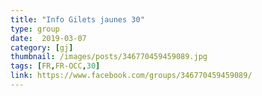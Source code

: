 ```yaml
---
title: "Info Gilets jaunes 30"
type: group
date:  2019-03-07
category: [gj]
thumbnail: /images/posts/346770459459089.jpg
tags: [FR,FR-OCC,30]
link: https://www.facebook.com/groups/346770459459089/
---
```

